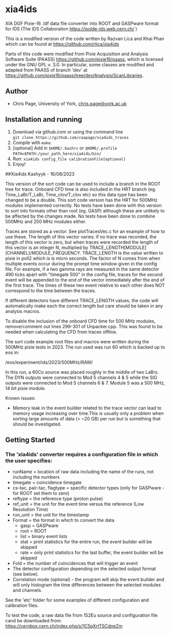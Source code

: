 # xia4ids
 XIA DGF Pixie-16 .ldf data file converter into ROOT and GASPware format for IDS (The IDS Collaboration https://isolde-ids.web.cern.ch/ ) 

This is a modified version of the code written by Razvan Lica and Khai Phan which can be found at https://github.com/rlica/xia4ids

Parts of this code were modified from Pixie Acquisition and Analysis Software Suite (PAASS) https://github.com/pixie16/paass, which is licensed under the GNU GPL v. 3.0. In particular, some classes are modified and adapted from PAASS of branch 'dev' at https://github.com/pixie16/paass/tree/dev/Analysis/ScanLibraries.



## Author
 * Chris Page, University of York, chris.page@york.ac.uk

## Installation and running
 1. Download via github.com or using the command line  
 `git clone https://github.com/caapage/xia4ids_traces`
 2. Compile with `make`.
 3. [optional] Add in `$HOME/.bashrc` or `$HOME/.profile`       
 `PATH=$PATH:/your_path_here/xia4ids/bin/`
 4. Run: `xia4ids config_file calibrationFile[optional]`
 5. Enjoy!

##Xia4ids Kashyyk - 16/08/2023

This version of the sort code can be used to include a branch in the ROOT tree for trace. Onboard CFD time is also included in the HRT branch
(eg. Time_LaBr/T_LaBr, Time_clov/T_clov etc) so this data type has been changed to be a double. This sort code version has the HRT for 500MHz modules
implemented correctly. No tests have been done with this version to sort into formats other than root (eg. GASP) although these are unlikely to be affected
by the changes made. No tests have been done to combine 500MHz and 250 MHz modules either.

Traces are stored as a vector. See plotTracesVec.c for an example of how to use these.
The length of this vector varies: if no trace was recorded, the length of this vector is zero, but when
traces were recorded the length of this vector is an integer N, multiplied by TRACE_LENGTH[MODULE][CHANNEL]/MODULE_FREQUENCY. TRACE_LENGTH is
the value written to pixie in poll2 which is is micro seconds. The factor of N comes from when multiple events occur during the prompt time window
given in the config file. For example, if a two gamma rays are measured in the same detector 490 ticks apart with "timegate 500" in the config file,
traces for the second event will be appended to the end of the vector immediately after the end of the first trace. The times of these two event relative
to each other does NOT correspond to the time between the traces.

If different detectors have different TRACE_LENGTH values, the code will automatically make each the correct length but
care should be taken in any analysis macros.

To disable the inclusion of the onboard CFD time for 500 MHz modules, remove/comment out lines 299-301 of Unpacker.cpp. This was found
to be needed when calculating the CFD from traces offline.

The sort code example root files and macros were written during the 500MHz pixie tests in 2023. The run used was run 60 
which is backed up to eos in:

/eos/experiment/ids/2023/500MHz/RAW/

In this run, a 60Co source was placed roughly in the middle of two LaBrs. The DYN outputs were connected to Mod 5 channels 4 & 5
while the SIG outputs were connected to Mod 5 channels 6 & 7. Module 5 was a 500 MHz, 14 bit pixie module.

Known issues:
- Memory leak in the event builder related to the trace vector can lead to memory usage increasing over time.This is usually only a problem when sorting large amounts of data (> ~20 GB) per run but is something that should be investigated.

## Getting Started
### The 'xia4ids' converter requires a configuration file in which the user specifies:
 * runName  = location of raw data including the name of the runs, not including the numbers
 * timegate = coincidence timegate
 * cs-tac, pair-tac, flagtype = specific detector types (only for GASPware - for ROOT set them to zero)
 * reftype  = the reference type (proton pulse)
 * ref_unit  = the unit for the event time versus the reference (Low Resolution Time)
 * run_unit  = the unit for the timestamp
 * Format = the format in which to convert the data 
      * gasp = GASPware
      * root = ROOT
      * list = binary event lists
      * stat = print statistics for the entire run, the event builder will be skipped
      * rate = only print statistics for the last buffer, the event builder will be skipped
 * Fold = the number of coincidences that will trigger an event 
 * The detector configuration depending on the selected output format (see below).
 * Correlation mode (optional) - the program will skip the event builder and will only histogram the time
 differences between the selected modules and channels. 


See the 'etc' folder for some examples of different configuration and calibration files.

To test the code, a raw data file from 152Eu source and configuration file cand be downloaded from: 
https://cernbox.cern.ch/index.php/s/1C5pXrtTSCdneZm



